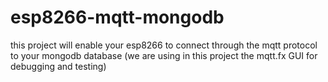 # esp8266-mqtt-mongodb
this project will enable your esp8266 to connect through the mqtt protocol to your mongodb database (we are using in this project the mqtt.fx GUI for debugging and testing)
